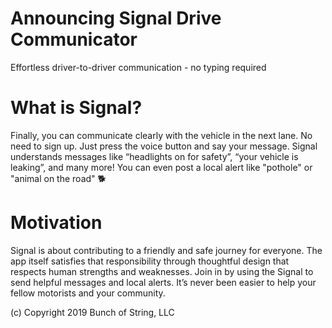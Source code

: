 # Announcing Signal Drive Communicator
Effortless driver-to-driver communication - no typing required

# What is Signal?
Finally, you can communicate clearly with the vehicle in the next lane. No need to sign up. Just press the voice button and say your message. Signal understands messages like “headlights on for safety”, “your vehicle is leaking”, and many more! You can even post a local alert like "pothole" or "animal on the road" 🐕

# Motivation
Signal is about contributing to a friendly and safe journey for everyone. The app itself satisfies that responsibility through thoughtful design that respects human strengths and weaknesses. Join in by using the Signal to send helpful messages and local alerts. It’s never been easier to help your fellow motorists and your community.



(c) Copyright 2019 Bunch of String, LLC
